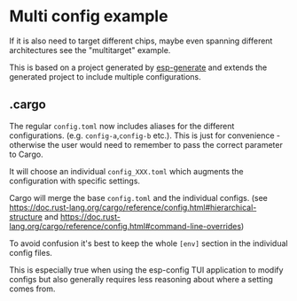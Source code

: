 # Multi config example

If it is also need to target different chips, maybe even spanning different architectures see the "multitarget" example.

This is based on a project generated by [esp-generate](https://github.com/esp-rs/esp-generate) and extends the generated project to include multiple configurations.

## .cargo

The regular `config.toml` now includes aliases for the different configurations. (e.g. `config-a`,`config-b` etc.).
This is just for convenience - otherwise the user would need to remember to pass the correct parameter to Cargo.

It will choose an individual `config_XXX.toml` which augments the configuration with specific settings.

Cargo will merge the base `config.toml` and the individual configs. (see https://doc.rust-lang.org/cargo/reference/config.html#hierarchical-structure and https://doc.rust-lang.org/cargo/reference/config.html#command-line-overrides)

To avoid confusion it's best to keep the whole `[env]` section in the individual config files.

This is especially true when using the esp-config TUI application to modify configs but also generally requires less reasoning about where a setting comes from.
